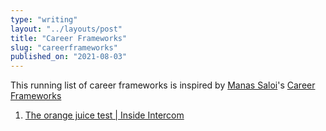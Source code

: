 ```yaml
---
type: "writing"
layout: "../layouts/post"
title: "Career Frameworks"
slug: "careerframeworks"
published_on: "2021-08-03"
---
```


This running list of career frameworks is inspired by [Manas Saloi](https://manassaloi.com)'s [Career Frameworks](https://manassaloi.com/2020/01/25/career-frameworks.html)

1. [The orange juice test | Inside Intercom](https://www.intercom.com/blog/the-orange-juice-test/)
